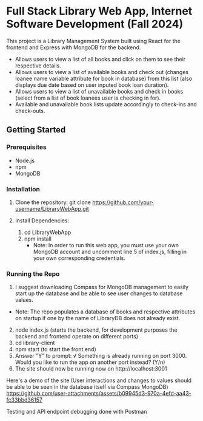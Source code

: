 # Full Stack Library Web App, Internet Software Development (Fall 2024)

This project is a Library Management System built using React for the frontend and Express with MongoDB for the backend. 
- Allows users to view a list of all books and click on them to see their respective details.
- Allows users to view a list of available books and check out (changes loanee name variable attribute for book in database) from this list (also displays due date based on user inputed book loan duration).
- Allows users to view a list of unavailable books and check in books (select from a list of book loanees user is checking in for).
- Available and unavailable book lists update accordingly to check-ins and check-outs. 

## Getting Started
### Prerequisites
- Node.js
- npm
- MongoDB

### Installation
1. Clone the repository:
git clone https://github.com/your-username/LibraryWebApp.git

2. Install Dependencies:
   1. cd LibraryWebApp
   2. npm install
      - Note: In order to run this web app, you must use your own MongoDB account and uncomment line 5 of index.js, filling in your own corresponding credentials.

### Running the Repo
1. I suggest downloading Compass for MongoDB management to easily start up the database and be able to see user changes to database values. 
  - Note: The repo populates a database of books and respective attributes on startup if one by the name of LibraryDB does not already exist. 
2. node index.js (starts the backend, for development purposes the backend and frontend operate on different ports)
3. cd library-client
4. npm start (to start the front end)
5. Answer "Y" to prompt: 
√ Something is already running on port 3000.
Would you like to run the app on another port instead? (Y/n)
7. The site should now be running now on http://localhost:3001

Here's a demo of the site (User interactions and changes to values should be able to be seen in the database itself via Compass MongoDB)
https://github.com/user-attachments/assets/b09945d3-970a-4efd-aa43-fc33bbd36157

Testing and API endpoint debugging done with Postman

